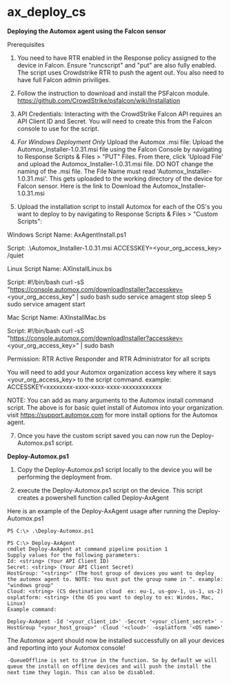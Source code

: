 # ax_deploy_cs

**Deploying the Automox agent using the Falcon sensor**

Prerequisites

1. You need to have RTR enabled in the Response policy assigned to the device in Falcon. Ensure "runcscript" and "put" are also fully enabled. The script uses Crowdstrike RTR to push the agent out. You also need to have full Falcon admin priviliges.

2. Follow the instruction to download and install the PSFalcon module. https://github.com/CrowdStrike/psfalcon/wiki/Installation

3. API Credentials: Interacting with the CrowdStrike Falcon API requires an API Client ID and Secret. You will need to create this from the Falcon console to use for the script.

4. *For Windows Deployment Only* Upload the Automox .msi file: Upload the Automox_Installer-1.0.31.msi file using the Falcon Console by navigating to Response Scripts & Files > "PUT" Files. From there, click 'Upload File' and upload the Automox_Installer-1.0.31.msi file. DO NOT change the naming of the .msi file. The File Name must read 'Automox_Installer-1.0.31.msi'. This gets uploaded to the working directory of the device for Falcon sensor. Here is the link to Download the Automox_Installer-1.0.31.msi

5. Upload the installation script to install Automox for each of the OS's you want to deploy to by navigating to Response Scripts & Files > "Custom Scripts":

 
 Windows
  Script Name:   AxAgentInstall.ps1
 
 Script:        .\Automox_Installer-1.0.31.msi ACCESSKEY=<your_org_access_key> /quiet
  
 
 Linux
  Script Name:   AXInstallLinux.bs
 
 Script:        #!/bin/bash
                curl -sS "https://console.automox.com/downloadInstaller?accesskey=<your_org_access_key" | sudo bash
                sudo service amagent stop
                sleep 5
                sudo service amagent start 
 
 
 Mac 
  Script Name:   AXInstallMac.bs
 
 Script:        #!/bin/bash
                curl -sS "https://console.automox.com/downloadInstaller?accesskey=<your_org_access_key>" | sudo bash

 
 Permission:    RTR Active Responder and RTR Administrator for all scripts
  
  You will need to add your Automox organization access key where it says <your_org_access_key> to the script command. example:
  ACCESSKEY=xxxxxxxx-xxxx-xxxx-xxxx-xxxxxxxxxxxx

  NOTE: You can add as many arguments to the Automox install command script. The above is for basic quiet install of Automox into your organization. 
  visit https://support.automox.com for more install options for the Automox agent.
  

7. Once you have the custom script saved you can now run the Deploy-Automox.ps1 script.



**Deploy-Automox.ps1**
1. Copy the Deploy-Automox.ps1 script locally to the device you will be performing the deployment from.

2. execute the Deploy-Automox.ps1 script on the device. This script creates a powershell function called Deploy-AxAgent

  Here is an example of the Deploy-AxAgent usage after running the Deploy-Automox.ps1

  ```
  PS C:\> .\Deploy-Automox.ps1

  PS C:\> Deploy-AxAgent
  cmdlet Deploy-AxAgent at command pipeline position 1
  Supply values for the following parameters:
  Id: <string> (Your API Client ID)
  Secret: <string> (Your API Client Secret) 
  HostGroup: "<string>" (The host group of devices you want to deploy the automox agent to. NOTE: You must put the group name in ". example: "windows group"
  Cloud: <string> (CS destination cloud  ex: eu-1, us-gov-1, us-1, us-2)
  osplatform: <string> (the OS you want to deploy to ex: Windos, Mac, Linux)
  Example command:
  ```

  ```
  Deploy-AxAgent -Id '<your_client_id>' -Secret '<your_client_secret>' -HostGroup "<your_host_group>" -Cloud '<cloud>' -osplatform '<OS name>'
  ```

  The Automox agent should now be installed successfully on all your devices and reporting into your Automox console!

  ```
  -QueueOffline is set to $true in the function. So by default we will queue the install on offline devices and will push the install the next time they login. This can also be disabled.
